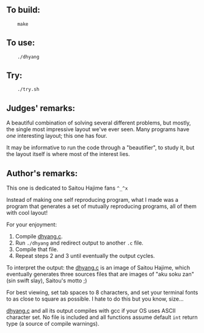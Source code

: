 ## To build:

``` <!---sh-->
    make
```


## To use:

``` <!---sh-->
    ./dhyang
```


## Try:

``` <!---sh-->
    ./try.sh
```


## Judges' remarks:

A beautiful combination of solving several different problems, but
mostly, the single most impressive layout we've ever seen.  Many
programs have *one* interesting layout; this one has four.

It may be informative to run the code through a "beautifier", to
study it, but the layout itself is where most of the interest lies.


## Author's remarks:

This one is dedicated to Saitou Hajime fans `^_^x`

Instead of making one self reproducing program, what I made was a
program that generates a set of mutually reproducing programs, all of
them with cool layout!

For your enjoyment:

1. Compile [dhyang.c](%%REPO_URL%%/2000/dhyang/dhyang.c).
2. Run `./dhyang` and redirect output to another `.c` file.
3. Compile that file.
4. Repeat steps 2 and 3 until eventually the output cycles.

To interpret the output: the [dhyang.c](%%REPO_URL%%/2000/dhyang/dhyang.c) is an image of Saitou
Hajime, which eventually generates three sources files that are images of "aku
soku zan" (sin swift slay), Saitou's motto ;)

For best viewing, set tab spaces to 8 characters, and set your
terminal fonts to as close to square as possible.  I hate to do this
but you know, size...

[dhyang.c](%%REPO_URL%%/2000/dhyang/dhyang.c) and all its output compiles with gcc if your OS uses ASCII
character set.  No file is included and all functions assume default `int` return
type (a source of compile warnings).


<!--

    Copyright © 1984-2024 by Landon Curt Noll. All Rights Reserved.

    You are free to share and adapt this file under the terms of this license:

	Creative Commons Attribution-ShareAlike 4.0 International (CC BY-SA 4.0)

    For more information, see:

	https://creativecommons.org/licenses/by-sa/4.0/

-->
